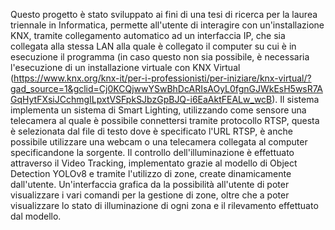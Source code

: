 Questo progetto è stato sviluppato ai fini di una tesi di ricerca per la laurea triennale in Informatica, permette all'utente di interagire con un'installazione KNX, 
tramite collegamento automatico ad un interfaccia IP, che sia collegata alla stessa LAN alla quale è collegato il computer su cui è in esecuzione il programma (in caso questo non sia possibile, è
necessaria l'esecuzione di un installazione virtuale con KNX Virtual (https://www.knx.org/knx-it/per-i-professionisti/per-iniziare/knx-virtual/?gad_source=1&gclid=Cj0KCQjwwYSwBhDcARIsAOyL0fgnGJWkEsH5wsR7AGqHytFXsiJCchmgILpxtVSFpkSJbzGpBJQ-i6EaAktFEALw_wcB).
Il sistema implementa un sistema di Smart Lighting, utilizzando come sensore una telecamera al quale è possibile connettersi tramite protocollo RTSP, questa è selezionata dal file di testo dove è specificato l'URL RTSP, è anche possibile utilizzare una webcam o una telecamera collegata al computer specificandone la sorgente.
Il controllo dell'illuminazione è effettuato attraverso il Video Tracking, implementato grazie al modello di Object Detection YOLOv8 e tramite l'utilizzo di zone, create dinamicamente dall'utente.
Un'interfaccia grafica da la possibilità all'utente di poter visualizzare i vari comandi per la gestione di zone, oltre che a poter visualizzare lo stato di illuminazione di ogni zona e il rilevamento effettuato dal modello.
